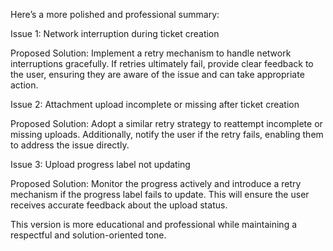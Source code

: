 Here’s a more polished and professional summary:

Issue 1: Network interruption during ticket creation

Proposed Solution:
Implement a retry mechanism to handle network interruptions gracefully. If retries ultimately fail, provide clear feedback to the user, ensuring they are aware of the issue and can take appropriate action.

Issue 2: Attachment upload incomplete or missing after ticket creation

Proposed Solution:
Adopt a similar retry strategy to reattempt incomplete or missing uploads. Additionally, notify the user if the retry fails, enabling them to address the issue directly.

Issue 3: Upload progress label not updating

Proposed Solution:
Monitor the progress actively and introduce a retry mechanism if the progress label fails to update. This will ensure the user receives accurate feedback about the upload status.

This version is more educational and professional while maintaining a respectful and solution-oriented tone.